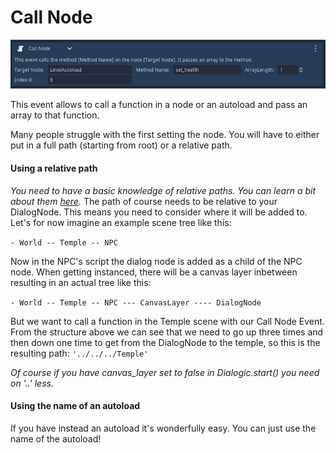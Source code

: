 # Call Node
![image](./Images/Call_Node.PNG)

This event allows to call a function in a node or an autoload and pass an array to that function.

Many people struggle with the first setting the node. You will have to either put in a full path (starting from root) or a relative path. 

#### Using a relative path
*You need to have a basic knowledge of relative paths. You can learn a bit about them [here](https://docs.godotengine.org/en/stable/classes/class_nodepath.html).*
The path of course needs to be relative to your DialogNode. This means you need to consider where it will be added to. 
Let's for now imagine an example scene tree like this:

`- World
-- Temple
-- NPC`

Now in the NPC's script the dialog node is added as a child of the NPC node. When getting instanced, there will be a canvas layer inbetween resulting in an actual tree like this:

`- World
-- Temple
-- NPC
--- CanvasLayer
---- DialogNode`

But we want to call a function in the Temple scene with our Call Node Event. From the structure above we can see that we need to go up three times and then down one time to get from the DialogNode to the temple, so this is the resulting path:
`'../../../Temple'`

*Of course if you have canvas_layer set to false in Dialogic.start() you need on '..' less.*

#### Using the name of an autoload
If you have instead an autoload it's wonderfully easy. You can just use the name of the autoload!